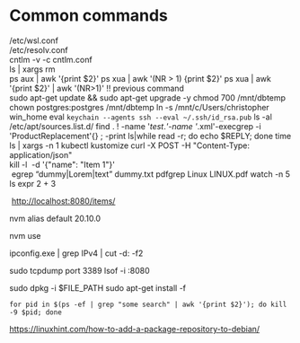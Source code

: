 # Common commands

/etc/wsl.conf  
/etc/resolv.conf  
cntlm -v -c cntlm.conf  
ls | xargs rm  
ps aux | awk '{print $2}'
ps xua | awk '(NR > 1) {print $2}'
ps xua | awk '{print $2}' | awk '(NR>1)'
!! previous command  
sudo apt-get update && sudo apt-get upgrade -y
chmod 700 /mnt/dbtemp
chown postgres:postgres /mnt/dbtemp
ln -s /mnt/c/Users/christopher win_home
eval `keychain --agents ssh --eval ~/.ssh/id_rsa.pub`
ls -al /etc/apt/sources.list.d/
find . ! -name '*test*.*'-name '*.xml'-execgrep -i 'ProductReplacement'{} \; -print
ls|while read -r; do echo $REPLY; done
time
ls | xargs -n 1 kubectl kustomize
curl -X POST -H "Content-Type: application/json" \
kill -l
 -d '{"name": "Item 1"}' \
 egrep “dummy|Lorem|text” dummy.txt
pdfgrep Linux LINUX.pdf
watch -n 5 ls
expr 2 + 3

 [http://localhost:8080/items/](http://localhost:8080/items/)

nvm alias default 20.10.0

nvm use

ipconfig.exe | grep IPv4 | cut -d: -f2

sudo tcpdump port 3389
lsof -i :8080

sudo dpkg -i $FILE_PATH
sudo apt-get install -f

```
for pid in $(ps -ef | grep "some search" | awk '{print $2}'); do kill -9 $pid; done
```

https://linuxhint.com/how-to-add-a-package-repository-to-debian/
